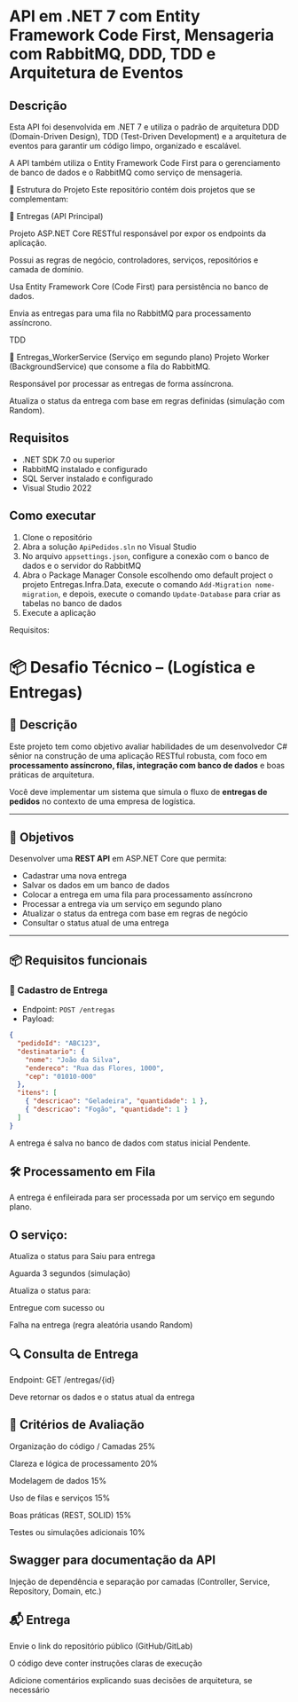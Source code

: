 # API em .NET 7 com Entity Framework Code First, Mensageria com RabbitMQ, DDD, TDD e Arquitetura de Eventos

## Descrição

Esta API foi desenvolvida em .NET 7 e utiliza o padrão de arquitetura DDD (Domain-Driven Design), TDD (Test-Driven Development) e a arquitetura de eventos para garantir um código limpo, organizado e escalável.

A API também utiliza o Entity Framework Code First para o gerenciamento de banco de dados e o RabbitMQ como serviço de mensageria.

🧩 Estrutura do Projeto
Este repositório contém dois projetos que se complementam:

🔹 Entregas (API Principal)

Projeto ASP.NET Core RESTful responsável por expor os endpoints da aplicação.

Possui as regras de negócio, controladores, serviços, repositórios e camada de domínio.

Usa Entity Framework Core (Code First) para persistência no banco de dados.

Envia as entregas para uma fila no RabbitMQ para processamento assíncrono.

TDD

🔹 Entregas_WorkerService (Serviço em segundo plano)
Projeto Worker (BackgroundService) que consome a fila do RabbitMQ.

Responsável por processar as entregas de forma assíncrona.

Atualiza o status da entrega com base em regras definidas (simulação com Random).

## Requisitos

- .NET SDK 7.0 ou superior
- RabbitMQ instalado e configurado
- SQL Server instalado e configurado
- Visual Studio 2022

## Como executar

1. Clone o repositório
2. Abra a solução `ApiPedidos.sln` no Visual Studio
3. No arquivo `appsettings.json`, configure a conexão com o banco de dados e o servidor do RabbitMQ
4. Abra o Package Manager Console escolhendo omo default project o projeto Entregas.Infra.Data, execute o comando `Add-Migration nome-migration`, e depois, execute o comando `Update-Database` para criar as tabelas no banco de dados
5. Execute a aplicação



Requisitos:
# 📦 Desafio Técnico – (Logística e Entregas)

## 📝 Descrição

Este projeto tem como objetivo avaliar habilidades de um desenvolvedor C# sênior na construção de uma aplicação RESTful robusta, com foco em **processamento assíncrono, filas, integração com banco de dados** e boas práticas de arquitetura.

Você deve implementar um sistema que simula o fluxo de **entregas de pedidos** no contexto de uma empresa de logística.

---

## 🎯 Objetivos

Desenvolver uma **REST API** em ASP.NET Core que permita:

- Cadastrar uma nova entrega
- Salvar os dados em um banco de dados
- Colocar a entrega em uma fila para processamento assíncrono
- Processar a entrega via um serviço em segundo plano
- Atualizar o status da entrega com base em regras de negócio
- Consultar o status atual de uma entrega

---

## 📦 Requisitos funcionais

### 📍 Cadastro de Entrega
- Endpoint: `POST /entregas`
- Payload:
```json
{
  "pedidoId": "ABC123",
  "destinatario": {
    "nome": "João da Silva",
    "endereco": "Rua das Flores, 1000",
    "cep": "01010-000"
  },
  "itens": [
    { "descricao": "Geladeira", "quantidade": 1 },
    { "descricao": "Fogão", "quantidade": 1 }
  ]
}
```

A entrega é salva no banco de dados com status inicial Pendente.

## 🛠️ Processamento em Fila
A entrega é enfileirada para ser processada por um serviço em segundo plano.

## O serviço:

Atualiza o status para Saiu para entrega

Aguarda 3 segundos (simulação)

Atualiza o status para:

Entregue com sucesso ou

Falha na entrega (regra aleatória usando Random)

## 🔍 Consulta de Entrega

Endpoint: GET /entregas/{id}

Deve retornar os dados e o status atual da entrega

## 🧠 Critérios de Avaliação

Organização do código / Camadas	25%

Clareza e lógica de processamento	20%

Modelagem de dados	15%

Uso de filas e serviços	15%

Boas práticas (REST, SOLID)	15%

Testes ou simulações adicionais	10%



## Swagger para documentação da API

Injeção de dependência e separação por camadas (Controller, Service, Repository, Domain, etc.)

## 📬 Entrega

Envie o link do repositório público (GitHub/GitLab)

O código deve conter instruções claras de execução

Adicione comentários explicando suas decisões de arquitetura, se necessário

